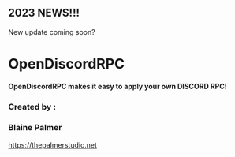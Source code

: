 ## 2023 NEWS!!!
New update coming soon?
# OpenDiscordRPC
#### OpenDiscordRPC makes it easy to apply your own DISCORD RPC!

### Created by :
### Blaine Palmer
https://thepalmerstudio.net
